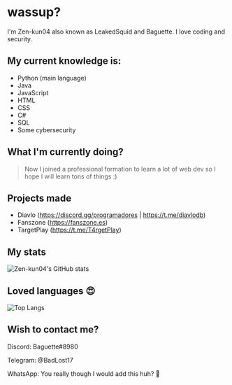 # wassup?

I'm Zen-kun04 also known as LeakedSquid and Baguette. I love coding and security.

## My current knowledge is:
- Python (main language)
- Java
- JavaScript
- HTML
- CSS
- C#
- SQL
- Some cybersecurity

## What I'm currently doing?
> Now I joined a professional formation to learn a lot of web dev so I hope I will learn tons of things :)

## Projects made
- Diavlo (https://discord.gg/programadores | https://t.me/diavlodb)
- Fanszone (https://fanszone.es)
- TargetPlay (https://t.me/T4rgetPlay)

## My stats
![Zen-kun04's GitHub stats](https://github-readme-stats.vercel.app/api?username=zen-kun04&show_icons=true&theme=radical)

## Loved languages 😍
![Top Langs](https://github-readme-stats.vercel.app/api/top-langs/?username=zen-kun04)

## Wish to contact me?
Discord: Baguette#8980

Telegram: @BadLost17

WhatsApp: You really though I would add this huh? 🤣
